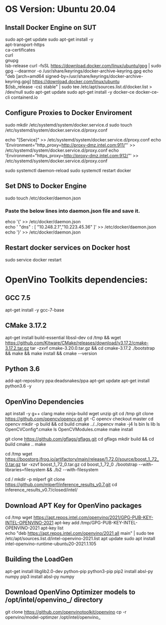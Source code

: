 # OS Version: Ubuntu 20.04
## Install Docker Engine on SUT
sudo apt-get update
sudo apt-get install -y \
    apt-transport-https \
    ca-certificates \
    curl \
    gnupg \
    lsb-release
curl -fsSL https://download.docker.com/linux/ubuntu/gpg | sudo gpg --dearmor -o /usr/share/keyrings/docker-archive-keyring.gpg
echo \
  "deb [arch=amd64 signed-by=/usr/share/keyrings/docker-archive-keyring.gpg] https://download.docker.com/linux/ubuntu \
  $(lsb_release -cs) stable" | sudo tee /etc/apt/sources.list.d/docker.list > /dev/null
sudo apt-get update
sudo apt-get install -y docker-ce docker-ce-cli containerd.io

## Configure Proxies to Docker Enviroment
sudo mkdir /etc/systemd/system/docker.service.d
sudo touch /etc/systemd/system/docker.service.d/proxy.conf

echo "[Service]" >> /etc/systemd/system/docker.service.d/proxy.conf
echo 'Environment="http_proxy=http://proxy-dmz.intel.com:911/"' >> /etc/systemd/system/docker.service.d/proxy.conf
echo 'Environment="https_proxy=http://proxy-dmz.intel.com:912/"' >> /etc/systemd/system/docker.service.d/proxy.conf
 
sudo systemctl daemon-reload
sudo systemctl restart docker

##  Set DNS to Docker Engine 
sudo touch /etc/docker/daemon.json
### Paste the below lines into daemon.json file and save it. 
ehco '{' >> /etc/docker/daemon.json \
echo '    "dns" : [ "10.248.2.1","10.223.45.36" ]' >> /etc/docker/daemon.json \
echo '}' >> /etc/docker/daemon.json


## Restart docker services on Docker host
sudo service docker restart

# OpenVino Toolkits dependencies: 
## GCC 7.5
apt-get install -y gcc-7-base

## CMake 3.17.2
apt-get install build-essential libssl-dev
cd /tmp && wget https://github.com/Kitware/CMake/releases/download/v3.17.2/cmake-3.17.2.tar.gz
tar -zxvf cmake-3.20.0.tar.gz && cd cmake-3.17.2
./bootstrap && make && make install && cmake --version

## Python 3.6
add-apt-repository ppa:deadsnakes/ppa
apt-get update
apt-get install python3.6 -y

## OpenVino Dependencies
apt install -y g++ clang make ninja-build wget unzip git
cd /tmp 
git clone https://github.com/opencv/opencv.git
git -C opencv checkout master
cd opencv
mkdir -p build && cd build
cmake ../../opencv
make -j4
ls bin
ls lib
ls OpenCVConfig*.cmake
ls OpenCVModules.cmake
make install


git clone https://github.com/gflags/gflags.git
cd gflags
mkdir build && cd build
cmake ..
make

cd /tmp 
wget https://boostorg.jfrog.io/artifactory/main/release/1.72.0/source/boost_1_72_0.tar.gz
tar -xzvf boost_1_72_0.tar.gz
cd boost_1_72_0
./bootstrap --with-libraries=filesystem && ./b2 --with-filesystem

cd /
mkdir -p mlperf
git clone https://github.com/mlperf/inference_results_v0.7.git
cd inference_results_v0.7/closed/intel/

##  Download APT Key for OpenVino packages
cd /tmp 
wget https://apt.repos.intel.com/openvino/2021/GPG-PUB-KEY-INTEL-OPENVINO-2021
apt-key add /tmp/GPG-PUB-KEY-INTEL-OPENVINO-2021
apt-key list
echo "deb https://apt.repos.intel.com/openvino/2021 all main" | sudo tee /etc/apt/sources.list.d/intel-openvino-2021.list
apt update
sudo apt install intel-openvino-runtime-ubuntu20-2021.1.105

## Building the LoadGen
apt-get install libglib2.0-dev python-pip python3-pip
pip2 install absl-py numpy
pip3 install absl-py numpy

## Download OpenVino Optimizer models to /opt/intel/openvino_<version>/ directory
git clone https://github.com/openvinotoolkit/openvino
cp -r openvino/model-optimzer /opt/intel/openvino_<version>
